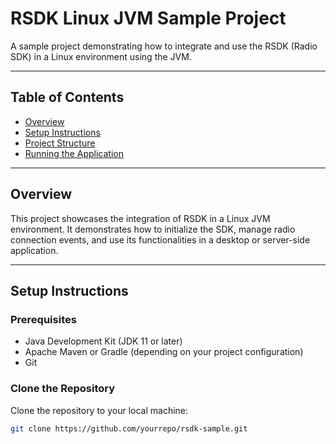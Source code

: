 # RSDK Linux JVM Sample Project

A sample project demonstrating how to integrate and use the RSDK (Radio SDK) in a Linux environment using the JVM.

---

## Table of Contents

- [Overview](#overview)
- [Setup Instructions](#setup-instructions)
- [Project Structure](#project-structure)
- [Running the Application](#running-the-application)

---

## Overview

This project showcases the integration of RSDK in a Linux JVM environment. It demonstrates how to initialize the SDK, manage radio connection events, and use its functionalities in a desktop or server-side application.

---

## Setup Instructions

### Prerequisites

- Java Development Kit (JDK 11 or later)
- Apache Maven or Gradle (depending on your project configuration)
- Git

### Clone the Repository

Clone the repository to your local machine:

```bash
git clone https://github.com/yourrepo/rsdk-sample.git